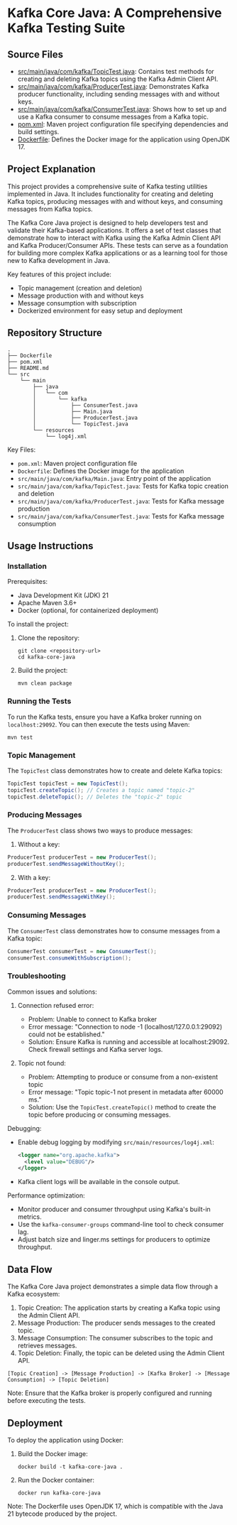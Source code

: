 # Kafka Core Java: A Comprehensive Kafka Testing Suite

## Source Files

- [src/main/java/com/kafka/TopicTest.java](src/main/java/com/kafka/TopicTest.java): Contains test methods for creating and deleting Kafka topics using the Kafka Admin Client API.
- [src/main/java/com/kafka/ProducerTest.java](src/main/java/com/kafka/ProducerTest.java): Demonstrates Kafka producer functionality, including sending messages with and without keys.
- [src/main/java/com/kafka/ConsumerTest.java](src/main/java/com/kafka/ConsumerTest.java): Shows how to set up and use a Kafka consumer to consume messages from a Kafka topic.
- [pom.xml](pom.xml): Maven project configuration file specifying dependencies and build settings.
- [Dockerfile](Dockerfile): Defines the Docker image for the application using OpenJDK 17.

## Project Explanation

This project provides a comprehensive suite of Kafka testing utilities implemented in Java. It includes functionality for creating and deleting Kafka topics, producing messages with and without keys, and consuming messages from Kafka topics.

The Kafka Core Java project is designed to help developers test and validate their Kafka-based applications. It offers a set of test classes that demonstrate how to interact with Kafka using the Kafka Admin Client API and Kafka Producer/Consumer APIs. These tests can serve as a foundation for building more complex Kafka applications or as a learning tool for those new to Kafka development in Java.

Key features of this project include:
- Topic management (creation and deletion)
- Message production with and without keys
- Message consumption with subscription
- Dockerized environment for easy setup and deployment

## Repository Structure

```
.
├── Dockerfile
├── pom.xml
├── README.md
└── src
    └── main
        ├── java
        │   └── com
        │       └── kafka
        │           ├── ConsumerTest.java
        │           ├── Main.java
        │           ├── ProducerTest.java
        │           └── TopicTest.java
        └── resources
            └── log4j.xml
```

Key Files:
- `pom.xml`: Maven project configuration file
- `Dockerfile`: Defines the Docker image for the application
- `src/main/java/com/kafka/Main.java`: Entry point of the application
- `src/main/java/com/kafka/TopicTest.java`: Tests for Kafka topic creation and deletion
- `src/main/java/com/kafka/ProducerTest.java`: Tests for Kafka message production
- `src/main/java/com/kafka/ConsumerTest.java`: Tests for Kafka message consumption

## Usage Instructions

### Installation

Prerequisites:
- Java Development Kit (JDK) 21
- Apache Maven 3.6+
- Docker (optional, for containerized deployment)

To install the project:

1. Clone the repository:
   ```
   git clone <repository-url>
   cd kafka-core-java
   ```

2. Build the project:
   ```
   mvn clean package
   ```

### Running the Tests

To run the Kafka tests, ensure you have a Kafka broker running on `localhost:29092`. You can then execute the tests using Maven:

```
mvn test
```

### Topic Management

The `TopicTest` class demonstrates how to create and delete Kafka topics:

```java
TopicTest topicTest = new TopicTest();
topicTest.createTopic(); // Creates a topic named "topic-2"
topicTest.deleteTopic(); // Deletes the "topic-2" topic
```

### Producing Messages

The `ProducerTest` class shows two ways to produce messages:

1. Without a key:
```java
ProducerTest producerTest = new ProducerTest();
producerTest.sendMessageWithoutKey();
```

2. With a key:
```java
ProducerTest producerTest = new ProducerTest();
producerTest.sendMessageWithKey();
```

### Consuming Messages

The `ConsumerTest` class demonstrates how to consume messages from a Kafka topic:

```java
ConsumerTest consumerTest = new ConsumerTest();
consumerTest.consumeWithSubscription();
```

### Troubleshooting

Common issues and solutions:

1. Connection refused error:
   - Problem: Unable to connect to Kafka broker
   - Error message: "Connection to node -1 (localhost/127.0.0.1:29092) could not be established."
   - Solution: Ensure Kafka is running and accessible at localhost:29092. Check firewall settings and Kafka server logs.

2. Topic not found:
   - Problem: Attempting to produce or consume from a non-existent topic
   - Error message: "Topic topic-1 not present in metadata after 60000 ms."
   - Solution: Use the `TopicTest.createTopic()` method to create the topic before producing or consuming messages.

Debugging:
- Enable debug logging by modifying `src/main/resources/log4j.xml`:
  ```xml
  <logger name="org.apache.kafka">
    <level value="DEBUG"/>
  </logger>
  ```
- Kafka client logs will be available in the console output.

Performance optimization:
- Monitor producer and consumer throughput using Kafka's built-in metrics.
- Use the `kafka-consumer-groups` command-line tool to check consumer lag.
- Adjust batch size and linger.ms settings for producers to optimize throughput.

## Data Flow

The Kafka Core Java project demonstrates a simple data flow through a Kafka ecosystem:

1. Topic Creation: The application starts by creating a Kafka topic using the Admin Client API.
2. Message Production: The producer sends messages to the created topic.
3. Message Consumption: The consumer subscribes to the topic and retrieves messages.
4. Topic Deletion: Finally, the topic can be deleted using the Admin Client API.

```
[Topic Creation] -> [Message Production] -> [Kafka Broker] -> [Message Consumption] -> [Topic Deletion]
```

Note: Ensure that the Kafka broker is properly configured and running before executing the tests.

## Deployment

To deploy the application using Docker:

1. Build the Docker image:
   ```
   docker build -t kafka-core-java .
   ```

2. Run the Docker container:
   ```
   docker run kafka-core-java
   ```

Note: The Dockerfile uses OpenJDK 17, which is compatible with the Java 21 bytecode produced by the project.